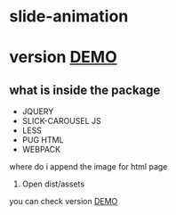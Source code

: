 # slide-animation 

# version [DEMO](https://facesar.github.io/online-TV---league/dist/)
## what is inside the package 

- JQUERY 
- SLICK-CAROUSEL JS
- LESS
- PUG HTML
- WEBPACK

where do i append the image for html page
1. Open dist/assets 
   
you can check version [DEMO](https://facesar.github.io/online-TV---league/dist/)



